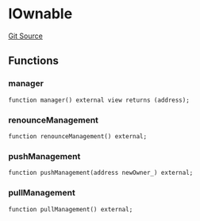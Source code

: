 # IOwnable
[Git Source](https://github.com/KlimaDAO/klimadao-solidity/blob/704b462e69030cb9a43680057bee91d745d579ba/src/integrations/sushixklima/Ownable.sol)


## Functions
### manager


```solidity
function manager() external view returns (address);
```

### renounceManagement


```solidity
function renounceManagement() external;
```

### pushManagement


```solidity
function pushManagement(address newOwner_) external;
```

### pullManagement


```solidity
function pullManagement() external;
```

